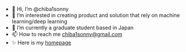 - 👋 Hi, I’m @chiba1sonny
- 👀 I’m interested in creating product and solution that rely on machine learning/deep learning
- 🌱 I’m currently a graduate student based in Japan
- 📫 How to reach me chiba1sonny@gmail.com
- ✨ Here is my [homepage](https://chiba1sonny.github.io/)
<!---
chiba1sonny/chiba1sonny is a ✨ special ✨ repository because its `README.md` (this file) appears on your GitHub profile.
You can click the Preview link to take a look at your changes.
--->
